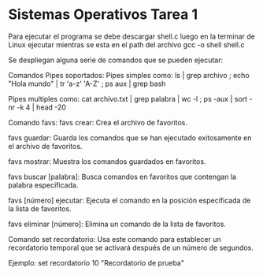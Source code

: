 # Sistemas Operativos Tarea 1
Para ejecutar el programa se debe descargar shell.c luego en la terminar de Linux ejecutar mientras se esta en el path del archivo
gcc -o shell shell.c


Se despliegan alguna serie de comandos que se pueden ejecutar:

Comandos Pipes soportados:
Pipes simples como: ls | grep archivo ; echo "Hola mundo" | tr 'a-z' 'A-Z' ; ps aux | grep bash

Pipes multiples como: cat archivo.txt | grep palabra | wc -l ; ps -aux | sort -nr -k 4 | head -20

Comando favs:
favs crear: Crea el archivo de favoritos.

favs guardar: Guarda los comandos que se han ejecutado exitosamente en el archivo de favoritos.

favs mostrar: Muestra los comandos guardados en favoritos.

favs buscar [palabra]: Busca comandos en favoritos que contengan la palabra especificada.

favs [número] ejecutar: Ejecuta el comando en la posición especificada de la lista de favoritos.

favs eliminar [número]: Elimina un comando de la lista de favoritos.

Comando set recordatorio:
Usa este comando para establecer un recordatorio temporal que se activará después de un número de segundos. 

Ejemplo:
set recordatorio 10 "Recordatorio de prueba"

